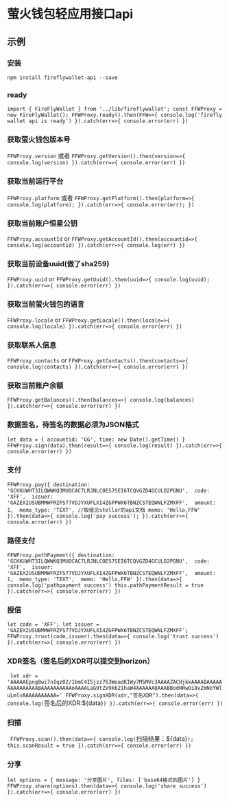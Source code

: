 # 萤火钱包轻应用接口api


## 示例

### 安装
`
npm install fireflywallet-api --save
`

### ready

`
import { FireFlyWallet } from '../lib/fireflywallet';
const FFWProxy = new FireFlyWallet();
FFWProxy.ready().then(FFW=>{
  console.log('firefly wallet api is ready')
}).catch(err=>{
  console.error(err)
})
`

### 获取萤火钱包版本号
`
  FFWProxy.version
`
或者
`
  FFWProxy.getVersion().then(version=>{
    console.log(version)
  }).catch(err=>{
    console.error(err)
  })
`

### 获取当前运行平台
`
  FFWProxy.platform
`
或者
`
  FFWProxy.getPlatform().then(platform=>{
    console.log(platform);
  }).catch(err=>{
    console.error(err);
  })
`

### 获取当前账户恒星公钥
`
  FFWProxy.accountId
`
or
`
  FFWProxy.getAccountId().then(accountid=>{
    console.log(accountid)
  }).catch(err=>{
    console.log(err)
  })
`

### 获取当前设备uuid(做了sha259)
`
  FFWProxy.uuid
`
or
`
  FFWProxy.getUuid().then(uuid=>{
    console.log(uuid);
  }).catch(err=>{
    console.error(err)
  })
`

### 获取当前萤火钱包的语言
`
  FFWProxy.locale
`
or
`
  FFWProxy.getLocale().then(locale=>{
    console.log(locale)
  }).catch(err=>{
    console.error(err)
  })
`

### 获取联系人信息
`
  FFWProxy.contacts
`
or
`
  FFWProxy.getContacts().then(contacts=>{
    console.log(contacts)
  }).catch(err=>{
    console.error(err)
  })
`

### 获取当前账户余额
`
FFWProxy.getBalances().then(balances=>{
  console.log(balances)
}).catch(err=>{
  console.error(err)
})
`

### 数据签名，待签名的数据必须为JSON格式
`
let data = { accountid: 'GG', time: new Date().getTime() }
FFWProxy.sign(data).then(result=>{
  console.log(result)
}).catch(err=>{
  console.error(err)
})
`

### 支付
`
FFWProxy.pay({
  destination: 'GCKKUWHT3ILQWWKQ3MUOCAC7LRJNLCOES7SEI6TCQVGZD4GCULO2PGNU', 
  code: 'XFF', 
  issuer: 'GAZEX2USUBMMWFRZFS77VDJYXUFLXI4ZGFPWX6TBNZCSTEQWNLFZMXFF', 
  amount: 1, 
  memo_type: 'TEXT', //取值见stellar的api文档
  memo: 'Hello,FFW'
}).then(data=>{
  console.log('pay success');
}).catch(err=>{
  console.error(err)
})
`

### 路径支付
`
FFWProxy.pathPayment({
  destination: 'GCKKUWHT3ILQWWKQ3MUOCAC7LRJNLCOES7SEI6TCQVGZD4GCULO2PGNU', 
  code: 'XFF', 
  issuer: 'GAZEX2USUBMMWFRZFS77VDJYXUFLXI4ZGFPWX6TBNZCSTEQWNLFZMXFF', 
  amount: 1, 
  memo_type: 'TEXT', 
  memo: 'Hello,FFW'
}).then(data=>{
    console.log('pathpayment success')
    this.pathPaymentResult = true
  }).catch(err=>{
    console.error(err)
  })
`

### 授信
`
let code = 'XFF';
let issuer = 'GAZEX2USUBMMWFRZFS77VDJYXUFLXI4ZGFPWX6TBNZCSTEQWNLFZMXFF';
FFWProxy.trust(code,issuer).then(data=>{
    console.log('trust success')
  }).catch(err=>{
    console.error(err)
  })
`

### XDR签名（签名后的XDR可以提交到horizon）
`
let xdr = 'AAAAAEpng8wi7nIqz02/1bmC4I5jzz763WoadKIWy7M5MVc3AAAAZACHjkkAAAABAAAAAAAAAAAAAAABAAAAAAAAAAoAAAALaG9tZV9kb21haW4AAAAAAQAAABBodHRwOi8vZmNoYWluLmlvAAAAAAAAAAA='
FFWProxy.signXDR(xdr,"签名XDR").then(data=>{
    console.log(`签名后的XDR:${data}`)
  }).catch(err=>{
    console.error(err)
  })
`

### 扫描
`
FFWProxy.scan().then(data=>{
  console.log(`扫描结果：${data}`);
  this.scanResult = true
}).catch(err=>{
  console.error(err)
})
`

### 分享
`
let options = {
  message: '分享图片',
  files: ['base64格式的图片']
}
FFWProxy.share(options).then(data=>{
  console.log('share success')
}).catch(err=>{
  console.error(err)
})
`